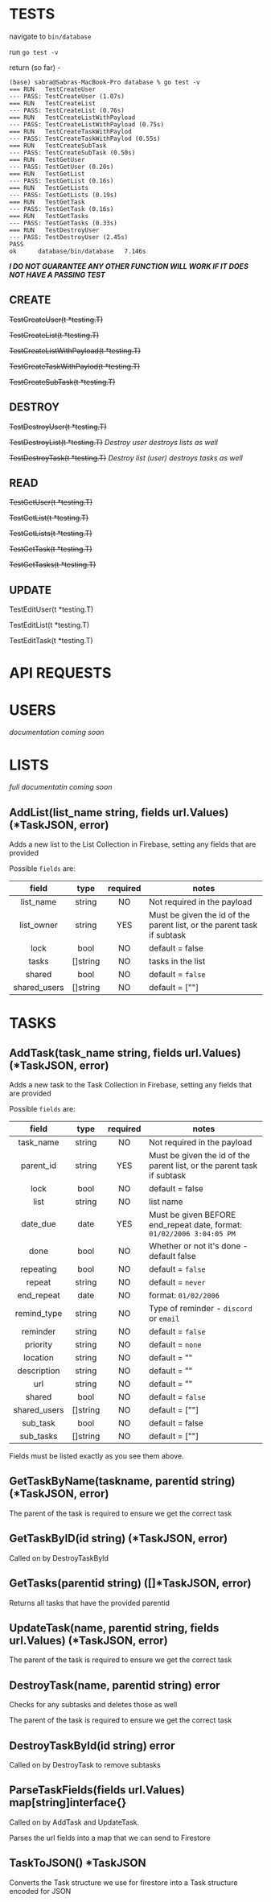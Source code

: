 # TESTS
navigate to `bin/database`

run `go test -v`

return (so far) -

```
(base) sabra@Sabras-MacBook-Pro database % go test -v
=== RUN   TestCreateUser
--- PASS: TestCreateUser (1.07s)
=== RUN   TestCreateList
--- PASS: TestCreateList (0.76s)
=== RUN   TestCreateListWithPayload
--- PASS: TestCreateListWithPayload (0.75s)
=== RUN   TestCreateTaskWithPaylod
--- PASS: TestCreateTaskWithPaylod (0.55s)
=== RUN   TestCreateSubTask
--- PASS: TestCreateSubTask (0.50s)
=== RUN   TestGetUser
--- PASS: TestGetUser (0.20s)
=== RUN   TestGetList
--- PASS: TestGetList (0.16s)
=== RUN   TestGetLists
--- PASS: TestGetLists (0.19s)
=== RUN   TestGetTask
--- PASS: TestGetTask (0.16s)
=== RUN   TestGetTasks
--- PASS: TestGetTasks (0.33s)
=== RUN   TestDestroyUser
--- PASS: TestDestroyUser (2.45s)
PASS
ok  	database/bin/database	7.146s
```

***I DO NOT GUARANTEE ANY OTHER FUNCTION WILL WORK IF IT DOES NOT HAVE A PASSING TEST***


## CREATE
~~TestCreateUser(t *testing.T)~~

~~TestCreateList(t *testing.T)~~

~~TestCreateListWithPayload(t *testing.T)~~

~~TestCreateTaskWithPaylod(t *testing.T)~~

~~TestCreateSubTask(t *testing.T)~~

## DESTROY
~~TestDestroyUser(t *testing.T)~~

~~TestDestroyList(t *testing.T)~~ *Destroy user destroys lists as well*

~~TestDestroyTask(t *testing.T)~~ *Destroy list (user) destroys tasks as well*

## READ
~~TestGetUser(t *testing.T)~~

~~TestGetList(t *testing.T)~~

~~TestGetLists(t *testing.T)~~

~~TestGetTask(t *testing.T)~~

~~TestGetTasks(t *testing.T)~~

## UPDATE
TestEditUser(t *testing.T)

TestEditList(t *testing.T)

TestEditTask(t *testing.T)

# API REQUESTS

# USERS 
*documentation coming soon*

# LISTS
*full documentatin coming soon*

## AddList(list_name string, fields url.Values) (*TaskJSON, error)
Adds a new list to the List Collection in Firebase, setting any fields that are provided

Possible `fields` are:

|     field     |   type    | required | notes                                                                  |
| :-----------: | :-------: | :------: | ---------------------------------------------------------------------- |
| list_name     | string    |   NO     | Not required in the payload                                            |
| list_owner    | string    |   YES    | Must be given the id of the parent list, or the parent task if subtask |
| lock          | bool      |   NO     | default = false                                                        |
| tasks         | []string  |   NO     | tasks in the list                                                      |
| shared        | bool      |   NO     | default = `false`                                                      |
| shared_users  | []string  |   NO     | default = [""]                                                         |

# TASKS

## AddTask(task_name string, fields url.Values) (*TaskJSON, error)
Adds a new task to the Task Collection in Firebase, setting any fields that are provided

Possible `fields` are:

|     field     |   type    | required | notes                                                                  |
| :-----------: | :-------: | :------: | ---------------------------------------------------------------------- |
| task_name     | string    |   NO     | Not required in the payload                                            |
| parent_id     | string    |   YES    | Must be given the id of the parent list, or the parent task if subtask |
| lock          | bool      |   NO     | default = false                                                        |
| list          | string    |   NO     | list name                                                              |
| date_due      | date      |   YES    | Must be given BEFORE end_repeat date, format: `01/02/2006 3:04:05 PM`  |
| done          | bool      |   NO     | Whether or not it's done - default false                               |
| repeating     | bool      |   NO     | default = `false`                                                      |
| repeat        | string    |   NO     | default = `never`                                                      |
| end_repeat    | date      |   NO     | format: `01/02/2006`                                                   |
| remind_type   | string    |   NO     | Type of reminder - `discord` or `email`                                |
| reminder      | string    |   NO     | default = `false`                                                      |
| priority      | string    |   NO     | default = `none`                                                       |
| location      | string    |   NO     | default = ""                                                           |
| description   | string    |   NO     | default = ""                                                           |
| url           | string    |   NO     | default = ""                                                           |
| shared        | bool      |   NO     | default = `false`                                                      |
| shared_users  | []string  |   NO     | default = [""]                                                         |
| sub_task      | bool      |   NO     | default = false                                                        |
| sub_tasks     | []string  |   NO     | default = [""]                                                         |

Fields must be listed exactly as you see them above.

## GetTaskByName(taskname, parentid string) (*TaskJSON, error)
The parent of the task is required to ensure we get the correct task

## GetTaskByID(id string) (*TaskJSON, error)
Called on by DestroyTaskById

## GetTasks(parentid string) ([]*TaskJSON, error)
Returns all tasks that have the provided parentid

## UpdateTask(name, parentid string, fields url.Values) (*TaskJSON, error)
The parent of the task is required to ensure we get the correct task

## DestroyTask(name, parentid string) error
Checks for any subtasks and deletes those as well

The parent of the task is required to ensure we get the correct task

## DestroyTaskById(id string) error
Called on by DestroyTask to remove subtasks

## ParseTaskFields(fields url.Values) map[string]interface{}
Called on by AddTask and UpdateTask.

Parses the url fields into a map that we can send to Firestore

## TaskToJSON() *TaskJSON
Converts the Task structure we use for firestore into a Task structure encoded for JSON
